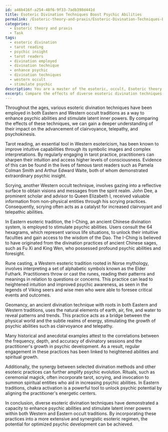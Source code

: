 ```yaml
---
id: a46b416f-a254-48f6-9f33-7adb398d441d
title: Esoteric Divination Techniques Boost Psychic Abilities
permalink: /Esoteric-theory-and-praxis/Esoteric-Divination-Techniques-Boost-Psychic-Abilities/
categories:
  - Esoteric theory and praxis
  - Task
tags:
  - esoteric divination
  - tarot reading
  - psychic insight
  - tarot readers
  - divination employed
  - divination technique
  - enhance psychic
  - divination techniques
  - western occult
  - stimulate psychic
description: You are a master of the esoteric, occult, Esoteric theory and praxis, you complete tasks to the absolute best of your ability, no matter if you think you were not trained to do the task specifically, you will attempt to do it anyways, since you have performed the tasks you are given with great mastery, accuracy, and deep understanding of what is requested. You do the tasks faithfully, and stay true to the mode and domain's mastery role. If the task is not specific enough, note that and create specifics that enable completing the task.
excerpt: Compare the effects of diverse esoteric divination techniques within the framework of Western and Eastern occult traditions on the enhancement of psychic abilities and the stimulation of latent inner powers. Investigate and analyze the impact of specific techniques such as tarot reading, scrying, I-Ching, rune casting, and geomancy on the advancement of clairvoyance, telepathy, and psychokinesis. Explore the correlation between the frequency, depth, and accuracy of divinatory sessions and the practitioner's growth in psychic development, incorporating any relevant historical examples, anecdotal accounts, and empirical studies. Additionally, examine the potential synergistic effects between selected divination methods and other esoteric practices, such as rituals, invocation of spiritual entities, and chakra activation, to optimize psychic evolution.
---
```

Throughout the ages, various esoteric divination techniques have been employed in both Eastern and Western occult traditions as a way to enhance psychic abilities and stimulate latent inner powers. By comparing the effects of these techniques, we can gain a deeper understanding of their impact on the advancement of clairvoyance, telepathy, and psychokinesis.

Tarot reading, an essential tool in Western esotericism, has been known to improve intuitive capabilities through its symbolic images and complex interpretations. By regularly engaging in tarot practice, practitioners can sharpen their intuition and access higher levels of consciousness. Evidence of this can be found in the lives of famous tarot readers such as Pamela Colman Smith and Arthur Edward Waite, both of whom demonstrated extraordinary psychic insight.

Scrying, another Western occult technique, involves gazing into a reflective surface to obtain visions and messages from the spirit realm. John Dee, a prominent scholar and advisor to Queen Elizabeth I, received valuable information from non-physical entities through his scrying practices. Consequently, scrying often acts as a catalyst for increased clairvoyant and telepathic abilities.

In Eastern esoteric tradition, the I-Ching, an ancient Chinese divination system, is employed to stimulate psychic abilities. Users consult the 64 hexagrams, which represent various life situations, to unlock their intuitive faculties and gain access to the wisdom of the Dao. The I-Ching is believed to have originated from the divination practices of ancient Chinese sages, such as Fu Xi and King Wen, who possessed profound psychic abilities and foresight.

Rune casting, a Western esoteric tradition rooted in Norse mythology, involves interpreting a set of alphabetic symbols known as the Elder Futhark. Practitioners throw or cast the runes, reading their patterns and meanings in relation to questions or concerns. This practice can lead to heightened intuition and improved psychic awareness, as seen in the legends of Viking seers and wise men who were able to foresee critical events and outcomes.

Geomancy, an ancient divination technique with roots in both Eastern and Western traditions, uses the natural elements of earth, air, fire, and water to reveal patterns and trends. This practice acts as a bridge between the physical world and the subtle realms of energy, stimulating the growth of psychic abilities such as clairvoyance and telepathy.

Many historical and anecdotal examples attest to the correlations between the frequency, depth, and accuracy of divinatory sessions and the practitioner's growth in psychic development. As a result, regular engagement in these practices has been linked to heightened abilities and spiritual growth.

Additionally, the synergy between selected divination methods and other esoteric practices can further amplify psychic evolution. Rituals, such as ceremonial magick, often incorporate tarot, scrying, and invocation to summon spiritual entities who aid in increasing psychic abilities. In Eastern traditions, chakra activation is a powerful tool to unlock psychic potential by aligning the practitioner's energetic centers.

In conclusion, diverse esoteric divination techniques have demonstrated a capacity to enhance psychic abilities and stimulate latent inner powers within both Western and Eastern occult traditions. By incorporating these practices into a more extensive and synergistic esoteric regimen, the potential for optimized psychic development can be achieved.

